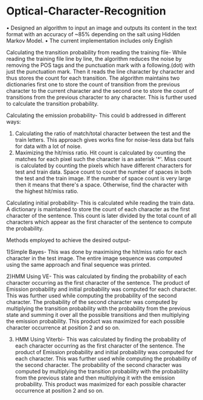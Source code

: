 # Optical-Character-Recognition
• Designed an algorithm to input an image and outputs its content in the text format with an accuracy of ~85% depending on the salt using Hidden Markov Model. • The current implementation includes only English

Calculating the transition probability from reading the training file-
While reading the training file line by line, the algorithm reduces the noise by removing the POS tags and the punctuation mark with a following.(dot) 
with just the punctuation mark. Then it reads the line character by character and thus stores the count for each transition.
The algorithm maintains two dictionaries first one to store the count of transition from the previous character to the current character and the second one to store the count of transitions from the previous character to any character. This is further used to calculate the transition probability.

Calculating the emission probability-
This could b addressed in different ways:
1) Calculating the ratio of match/total character between the test and the train letters. This approach gives works fine for noise-less data but fails for data with a lot of noise.
2) Maximizing the hit/miss ratio. Hit count is calculated by counting the matches for each pixel such the character is an asterisk '*'. Miss count is calculated by counting the pixels which have different characters for test and train data. Space count to count the number of spaces in both the test and the
train image. If the number of space count is very large then it means that there's a space. Otherwise, find the character with the highest hit/miss ratio.

Calculating initial probability-
This is calculated while reading the train data. A dictionary is maintained to store the count of each character as the first character of the
sentence. This count is later divided by the total count of all characters which appear as the first character of the sentence to compute the probability.

Methods employed to achieve the desired output-

1)Simple Bayes- This was done by maximising the hit/miss ratio for each character in the test image. The entire image sequence was computed using the same approach and final sequence was printed. 

2)HMM Using VE- This was calculated by finding the probability of each character occurring as the first character of the sentence. The product of Emission probability and initial probability was computed for each character. This was further used while computing the probability of the second character. The probability of the second character was computed by multiplying the transition probability with the probability from the previous state and summing it over all the possible transitions
and then multiplying the emission probability. This product was maximized for each possible character occurrence at position 2 and so on.

3) HMM Using Viterbi- This was calculated by finding the probability of each character occurring as the first character of the sentence. The product of Emission probability and initial probability was computed for each character. This was further used while computing the probability of the second character. The probability of the second character was computed by multiplying the transition probability with the probability from the previous state and then multiplying it with the emission probability. This product was maximized for each possible character occurrence at position 2 and so on.

